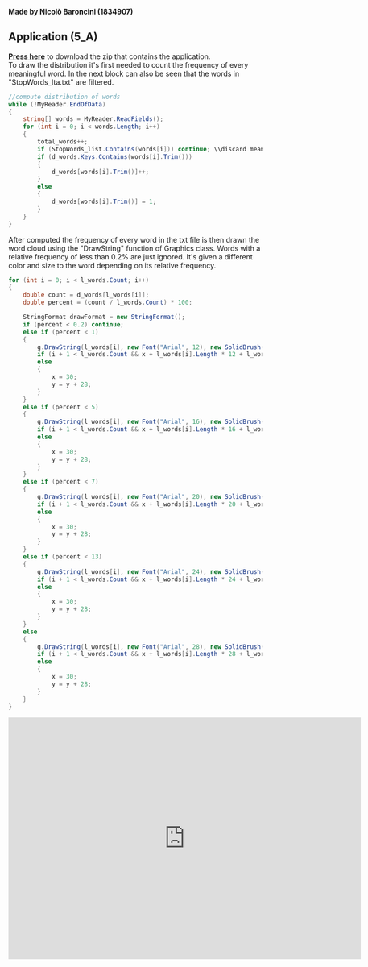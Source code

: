 **Made by Nicolò Baroncini (1834907)**
## Application (5_A)
**[Press here](https://drive.google.com/file/d/1p18XpHicaYnPfSlOsYekrCY9VAXHJplQ/view?usp=sharing)** to download the zip that contains the application. \
To draw the distribution it's first needed to count the frequency of every meaningful word. In the next block can also be seen that the words in "StopWords_Ita.txt" are filtered.
```C#
//compute distribution of words
while (!MyReader.EndOfData)
{
    string[] words = MyReader.ReadFields();
    for (int i = 0; i < words.Length; i++)
    {
        total_words++;
        if (StopWords_list.Contains(words[i])) continue; \\discard meaningless words
        if (d_words.Keys.Contains(words[i].Trim()))
        {
            d_words[words[i].Trim()]++;
        }
        else
        {
            d_words[words[i].Trim()] = 1;
        }
    }
}
```
After computed the frequency of every word in the txt file is then drawn the word cloud using the "DrawString" function of Graphics class. Words with a relative frequency of less than 0.2% are just ignored. It's given a different color and size to the word depending on its relative frequency.
```C#
for (int i = 0; i < l_words.Count; i++)
{
    double count = d_words[l_words[i]];
    double percent = (count / l_words.Count) * 100;

    StringFormat drawFormat = new StringFormat();
    if (percent < 0.2) continue;
    else if (percent < 1)
    {
        g.DrawString(l_words[i], new Font("Arial", 12), new SolidBrush(Color.Brown), x, y, drawFormat);
        if (i + 1 < l_words.Count && x + l_words[i].Length * 12 + l_words[i + 1].Length * 12 < pictureBox1.Width - 30) x = x + l_words[i].Length * 12;
        else
        {
            x = 30;
            y = y + 28;
        }
    }
    else if (percent < 5)
    {
        g.DrawString(l_words[i], new Font("Arial", 16), new SolidBrush(Color.Green), x, y, drawFormat);
        if (i + 1 < l_words.Count && x + l_words[i].Length * 16 + l_words[i + 1].Length * 16 < pictureBox1.Width - 30) x = x + l_words[i].Length * 16;
        else
        {
            x = 30;
            y = y + 28;
        }
    }
    else if (percent < 7)
    {
        g.DrawString(l_words[i], new Font("Arial", 20), new SolidBrush(Color.BlueViolet), x, y, drawFormat);
        if (i + 1 < l_words.Count && x + l_words[i].Length * 20 + l_words[i + 1].Length * 20 < pictureBox1.Width - 30) x = x + l_words[i].Length * 20;
        else
        {
            x = 30;
            y = y + 28;
        }
    }
    else if (percent < 13)
    {
        g.DrawString(l_words[i], new Font("Arial", 24), new SolidBrush(Color.Red), x, y, drawFormat);
        if (i + 1 < l_words.Count && x + l_words[i].Length * 24 + l_words[i + 1].Length * 24 < pictureBox1.Width - 30) x = x + l_words[i].Length * 24;
        else
        {
            x = 30;
            y = y + 28;
        }
    }
    else
    {
        g.DrawString(l_words[i], new Font("Arial", 28), new SolidBrush(Color.Purple), x, y, drawFormat);
        if (i + 1 < l_words.Count && x + l_words[i].Length * 28 + l_words[i + 1].Length * 28 < pictureBox1.Width - 30) x = x + l_words[i].Length * 28;
        else
        {
            x = 30;
            y = y + 28;
        }
    }
}   
```
<iframe src="https://user-images.githubusercontent.com/78324346/137535162-2542518a-1f86-4fb9-872f-37ca15e5cd30.mp4" width="700" height="480" frameborder="0" allowfullscreen=""> </iframe>




